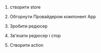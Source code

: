 1. створити store

<!--
import { configureStore } from '@reduxjs/toolkit'

export const store = configureStore({
  reducer: {},
})
 -->

2. Обгорнути Провайдером компонент App
<!-- 
import { store } from './app/store'
import { Provider } from 'react-redux'

ReactDOM.render( <Provider store={store}> <App /> </Provider>,
document.getElementById('root') ) -->

3. Зробити редюсер
<!-- 
const counterReducer = createReducer(0, {
  increment: (state, action) => state + action.payload,
  decrement: (state, action) => state - action.payload,
})

console.log(counterReducer.getInitialState()) // 0 -->

4. Зв'язати редюсер і стор
<!--
export const store = configureStore({
  reducer: {
    contacts: phoneBookReducer,
  },
});
 -->

5. Створити action
<!-- import { createAction } from '@reduxjs/toolkit';

export const addContact = createAction('phoneBook/addContact'); -->
